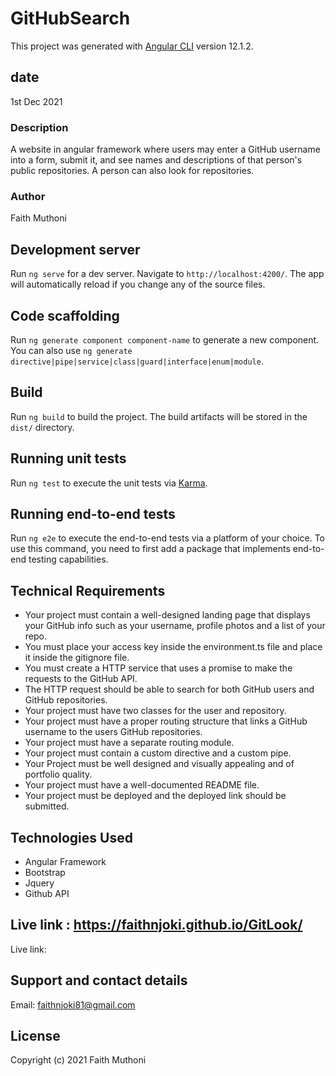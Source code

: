 # GitHubSearch

This project was generated with [Angular CLI](https://github.com/angular/angular-cli) version 12.1.2.

## date 
1st Dec 2021

### Description

A website in angular framework where users may enter a GitHub username into a form, submit it, and see names and descriptions of that person's public repositories. A person can also look for repositories.

### Author
Faith Muthoni


## Development server

Run `ng serve` for a dev server. Navigate to `http://localhost:4200/`. The app will automatically reload if you change any of the source files.

## Code scaffolding

Run `ng generate component component-name` to generate a new component. You can also use `ng generate directive|pipe|service|class|guard|interface|enum|module`.

## Build

Run `ng build` to build the project. The build artifacts will be stored in the `dist/` directory.

## Running unit tests

Run `ng test` to execute the unit tests via [Karma](https://karma-runner.github.io).

## Running end-to-end tests

Run `ng e2e` to execute the end-to-end tests via a platform of your choice. To use this command, you need to first add a package that implements end-to-end testing capabilities.


## Technical Requirements
- Your project must contain a well-designed landing page that displays your GitHub info such as your username, profile photos and a list of your repo.
- You must place your access key inside the environment.ts file and place it inside the gitignore file.
- You must create a HTTP service that uses a promise to make the requests to the GitHub API.
- The HTTP request should be able to search for both GitHub users and GitHub repositories.
- Your project must have two classes for the user and repository.
- Your project must have a proper routing structure that links a GitHub username to the users GitHub repositories.
- Your project must have a separate routing module.
- Your project must contain a custom directive and a custom pipe.
- Your Project must be well designed and visually appealing and of portfolio quality.
- Your project must have a well-documented README file.
- Your project must be deployed and the deployed link should be submitted.
 
## Technologies Used

- Angular Framework
- Bootstrap
- Jquery
- Github API

## Live link : https://faithnjoki.github.io/GitLook/

Live link: 

## Support and contact details

Email: faithnjoki81@gmail.com

## License

Copyright (c) 2021 Faith Muthoni






